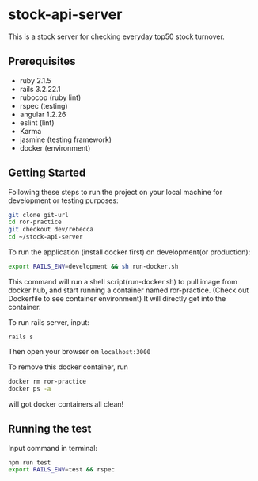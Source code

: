 # stock-api-server

This is a stock server for checking everyday top50 stock turnover.

## Prerequisites
- ruby 2.1.5
- rails 3.2.22.1
- rubocop (ruby lint)
- rspec (testing)
- angular 1.2.26
- eslint (lint)
- Karma
- jasmine (testing framework)
- docker (environment)

## Getting Started
Following these steps to run the project on your local machine for development or testing purposes:

``` sh
git clone git-url
cd ror-practice
git checkout dev/rebecca
cd ~/stock-api-server
```
To run the application (install docker first) on development(or production):
``` sh
export RAILS_ENV=development && sh run-docker.sh
```
This command will run a shell script(run-docker.sh) to pull image from docker hub, and start running a container named ror-practice. (Check out Dockerfile to see container environment)
It will directly get into the container.

To run rails server, input:
```
rails s
```
Then open your browser on `localhost:3000`

To remove this docker container, run
``` sh
docker rm ror-practice
docker ps -a
```
will got docker containers all clean!

## Running the test
Input command in terminal:
``` sh
npm run test
export RAILS_ENV=test && rspec
```
